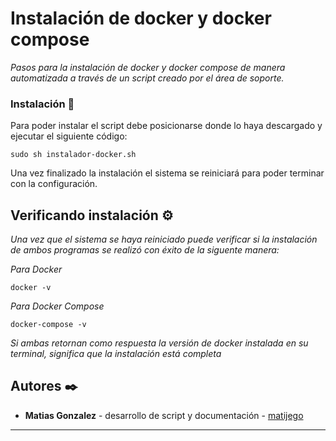 # Instalación de docker y docker compose

_Pasos para la instalación de docker y docker compose de manera automatizada a través de un script creado por el área de soporte._



### Instalación 🔧

Para poder instalar el script debe posicionarse donde lo haya descargado y ejecutar el siguiente código: 

```
sudo sh instalador-docker.sh
```

Una vez finalizado la instalación el sistema se reiniciará para poder terminar con la configuración.

## Verificando instalación ⚙️

_Una vez que el sistema se haya reiniciado puede verificar si la instalación de ambos programas se realizó con éxito de la siguente manera:_

_Para Docker_

```
docker -v
```

_Para Docker Compose_

```
docker-compose -v
```

_Si ambas retornan como respuesta la versión de docker instalada en su terminal, significa que la instalación está completa_


## Autores ✒️


* **Matias Gonzalez** - desarrollo de script y documentación - [matijego](https://github.com/matijego)


---
